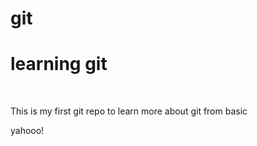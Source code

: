 # git
<h1>learning git</h1>
<br>
<p>This is my first git repo to learn more about git from basic</p>
yahooo!
